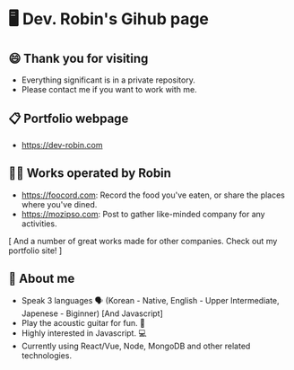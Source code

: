 # 🖥 Dev. Robin's Gihub page

## 😄 Thank you for visiting
- Everything significant is in a private repository.
- Please contact me if you want to work with me.

## 📋 Portfolio webpage
 - https://dev-robin.com

## 🧑‍💻 Works operated by Robin
- https://foocord.com: Record the food you've eaten, or share the places where you've dined.
- https://mozipso.com: Post to gather like-minded company for any activities.

[ And a number of great works made for other companies. Check out my portfolio site! ]

## 💬 About me
- Speak 3 languages 🗣️
 (Korean - Native, English - Upper Intermediate, Japenese - Biginner) [And Javascript]
- Play the acoustic guitar for fun. 🎸
- Highly interested in Javascript. 💻
- Currently using React/Vue, Node, MongoDB and other related technologies.
